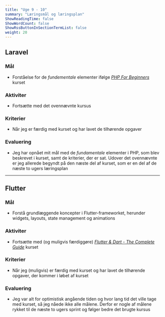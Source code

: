 ```yaml
---
title: "Uge 9 - 10"
summary: "Læringsmål og læringsplan"
ShowReadingTime: false
ShowWordCount: false
ShowRssButtonInSectionTermList: false
weight: 20
---
```


## Laravel

### Mål
- Forståelse for de *fundementale* elementer ifølge [*PHP For Beginners*](https://laracasts.com/series/php-for-beginners-2023-edition) kurset

### Aktiviter
- Fortsætte med det ovennævnte kursus

### Kriterier
- Når jeg er færdig med kurset og har lavet de tilhørende opgaver

### Evaluering
- Jeg har opnået mit mål med de *fundamentale* elementer i PHP, som blev beskrevet i kurset, samt de kriterier, der er sat.
Udover det ovennævnte er jeg allerede begyndt på den næste del af kurset, som er en del af de næste to ugers læringsplan
---

## Flutter

### Mål
- Forstå grundlæggende koncepter i Flutter-frameworket, herunder widgets, layouts, state management og animations

### Aktiviter
- Fortsætte med (og muligvis færdiggøre) [*Flutter & Dart - The Complete Guide*](https://www.udemy.com/course/learn-flutter-dart-to-build-ios-android-apps/) kurset

### Kriterier
- Når jeg (muligvis) er færdig med kurset og har lavet de tilhørende opgaver, der kommer i løbet af kurset

### Evaluering
- Jeg var alt for optimistisk angående tiden og hvor lang tid det ville tage med kurset, så jeg nåede ikke alle målene.
Derfor er nogle af målene rykket til de næste to ugers sprint og følger bedre det brugte kursus
